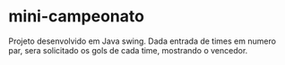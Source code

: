 # mini-campeonato
Projeto desenvolvido em Java swing. Dada entrada de times em numero par, sera solicitado os gols de cada time, mostrando o vencedor.

